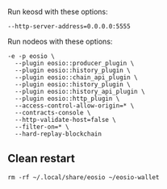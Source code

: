 Run keosd with these options:

```
--http-server-address=0.0.0.0:5555
```

Run nodeos with these options:

```
-e -p eosio \
  --plugin eosio::producer_plugin \ 
  --plugin eosio::history_plugin \
  --plugin eosio::chain_api_plugin \
  --plugin eosio::history_plugin \
  --plugin eosio::history_api_plugin \ 
  --plugin eosio::http_plugin \
  --access-control-allow-origin=* \
  --contracts-console \
  --http-validate-host=false \ 
  --filter-on=* \
  --hard-replay-blockchain
```

## Clean restart

```
rm -rf ~/.local/share/eosio ~/eosio-wallet
```